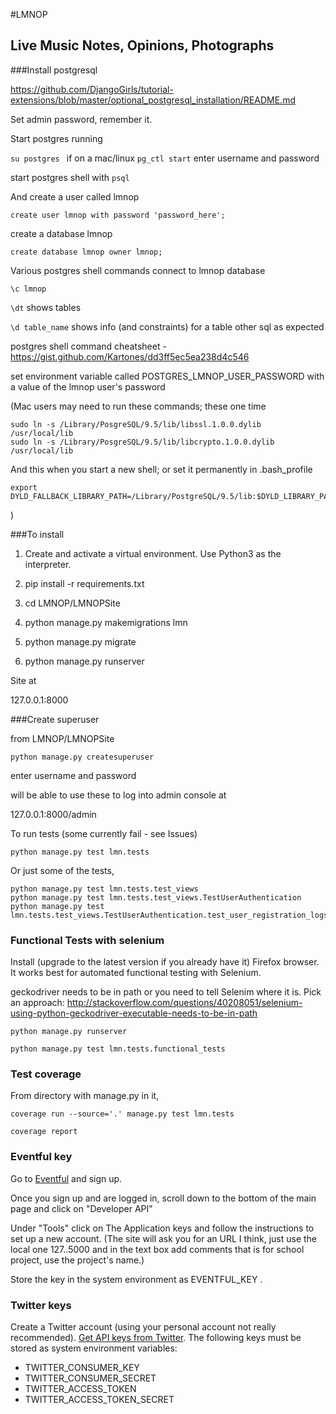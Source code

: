 #LMNOP

## Live Music Notes, Opinions, Photographs

###Install postgresql

https://github.com/DjangoGirls/tutorial-extensions/blob/master/optional_postgresql_installation/README.md

Set admin password, remember it.

Start postgres running

`su postgres ` if on a mac/linux
`pg_ctl start`  enter username and password

start postgres shell with `psql`

And create a user called lmnop

```
create user lmnop with password 'password_here';
```

create a database lmnop

```
create database lmnop owner lmnop;
```

Various postgres shell commands
connect to lmnop database

```
\c lmnop
```

`\dt`    shows tables

`\d table_name`   shows info (and constraints) for a table
other sql as expected

postgres shell command cheatsheet - https://gist.github.com/Kartones/dd3ff5ec5ea238d4c546

set environment variable called
POSTGRES_LMNOP_USER_PASSWORD
with a value of the lmnop user's password


(Mac users may need to run these commands; these one time

    sudo ln -s /Library/PosgreSQL/9.5/lib/libssl.1.0.0.dylib /usr/local/lib
    sudo ln -s /Library/PosgreSQL/9.5/lib/libcrypto.1.0.0.dylib /usr/local/lib

And this when you start a new shell; or set it permanently in .bash_profile

    export DYLD_FALLBACK_LIBRARY_PATH=/Library/PostgreSQL/9.5/lib:$DYLD_LIBRARY_PATH
)

###To install

1. Create and activate a virtual environment. Use Python3 as the interpreter.

2. pip install -r requirements.txt

3. cd LMNOP/LMNOPSite

4. python manage.py makemigrations lmn

5. python manage.py migrate

6. python manage.py runserver

Site at

127.0.0.1:8000

###Create superuser

from LMNOP/LMNOPSite

    python manage.py createsuperuser

enter username and password

will be able to use these to log into admin console at

127.0.0.1:8000/admin

To run tests  (some currently fail - see Issues)

    python manage.py test lmn.tests

Or just some of the tests,

    python manage.py test lmn.tests.test_views
    python manage.py test lmn.tests.test_views.TestUserAuthentication
    python manage.py test lmn.tests.test_views.TestUserAuthentication.test_user_registration_logs_user_in

### Functional Tests with selenium

Install (upgrade to the latest version if you already have it) Firefox browser. It works best for automated functional testing with Selenium.

geckodriver needs to be in path or you need to tell Selenim where it is. Pick an approach: http://stackoverflow.com/questions/40208051/selenium-using-python-geckodriver-executable-needs-to-be-in-path

    python manage.py runserver

    python manage.py test lmn.tests.functional_tests


### Test coverage

From directory with manage.py in it,

    coverage run --source='.' manage.py test lmn.tests

    coverage report


### Eventful key
Go to [Eventful](http://eventful.com) and sign up.

Once you sign up and are logged in, scroll down to the bottom of the main page and click on "Developer API"

Under "Tools" click on The Application keys and follow the instructions to set up a new account.
(The site will ask you for an URL I think, just use the local one 127..5000 and in the text box add comments that is for school project, use the project's name.)

Store the key in the system environment as EVENTFUL_KEY .

### Twitter keys
Create a Twitter account (using your personal account not really recommended).
[Get API keys from Twitter](https://apps.twitter.com/). The following keys must
be stored as system environment variables:
* TWITTER_CONSUMER_KEY
* TWITTER_CONSUMER_SECRET
* TWITTER_ACCESS_TOKEN
* TWITTER_ACCESS_TOKEN_SECRET

